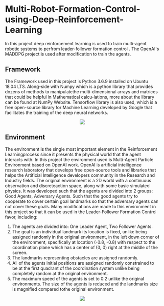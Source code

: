 # Multi-Robot-Formation-Control-using-Deep-Reinforcement-Learning


In this project deep reinforcement learning is used to train multi-agent robotic systems to perfrom leader-follower formation control . The OpenAI's MADDPG project is used after modification to train the agents.

## Framework

The Framework used in this project is Python 3.6.9 installed on Ubuntu 18.04 LTS. Along-side with Numpy which is a python library that provides dozens of methods to manipulatethe multi-dimensional arrays and matrices that could be helpful in Mathematical calcu-lations, more about the library can be found at NumPy Website.  Tensorflow library is also used, which is a free open-source library for Machine Learning developed by Google that facilitates the training of the deep neural networks.

<p align="center">
  <img  src="https://user-images.githubusercontent.com/42684592/123695973-82063300-d85b-11eb-8349-84dadbda6b69.png">
</p>


## Environment

The  environment  is  the  single  most  important  element  in  the  Reinforcement  Learningprocess since it presents the physical world that the agent interacts with.  In this project the environment used is Multi-Agent Particle Environment based on OpenAI work. OpenAI is artificial intelligence research laboratory that develops free open-source tools and libraries that helps the Artificial Intelligence developers community in the Research and Industry fields. The original environment is a 2D world with a continuous observation and discreteaction space, along with some basic simulated physics.  It was developed such that the agents are divided into 2 groups: Good Agents, Adversary Agents. Such that the good agents try to cooperate to cover certain goal landmarks so that the adversary agents can not cover these goals. Many modifications are made to this environment in this project so that it can be used in the Leader-Follower Formation Control favor, including:

1.  The agents are divided into:  One Leader Agent, Two Follower Agents.
2.  The goal is an individual landmark its location is fixed, unlike being assigned randomly  in  the  original  environment,  in  the  left  down  corner  of  the  environment, specifically at location (-0.8, -0.8) with respect to the coordination plane which has a center of (0, 0) right at the middle of the screen.
3.  The landmarks representing obstacles are assigned randomly.
4.  All of the agents initial positions are assigned randomly constrained to be at the first quadrant of the coordination system unlike being completely random at the original environment.
5.  The maximum speed of the agents is set to 0.2 unlike the original environments. The size of the agents is reduced and the landmarks size is magnified compared tothe original environment.


<p align="center">
  <img  src="https://user-images.githubusercontent.com/42684592/123695976-829ec980-d85b-11eb-8d5f-a7f1391d9418.png">
</p>
